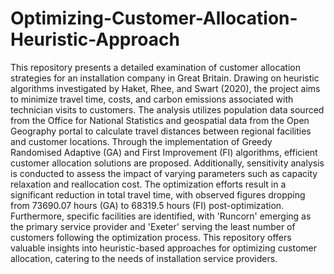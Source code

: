 # Optimizing-Customer-Allocation-Heuristic-Approach
This repository presents a detailed examination of customer allocation strategies for an installation company in Great Britain. Drawing on heuristic algorithms investigated by Haket, Rhee, and Swart (2020), the project aims to minimize travel time, costs, and carbon emissions associated with technician visits to customers. The analysis utilizes population data sourced from the Office for National Statistics and geospatial data from the Open Geography portal to calculate travel distances between regional facilities and customer locations. Through the implementation of Greedy Randomised Adaptive (GA) and First Improvement (FI) algorithms, efficient customer allocation solutions are proposed. Additionally, sensitivity analysis is conducted to assess the impact of varying parameters such as capacity relaxation and reallocation cost. The optimization efforts result in a significant reduction in total travel time, with observed figures dropping from 73690.07 hours (GA) to 68319.5 hours (FI) post-optimization. Furthermore, specific facilities are identified, with 'Runcorn' emerging as the primary service provider and 'Exeter' serving the least number of customers following the optimization process. This repository offers valuable insights into heuristic-based approaches for optimizing customer allocation, catering to the needs of installation service providers.
